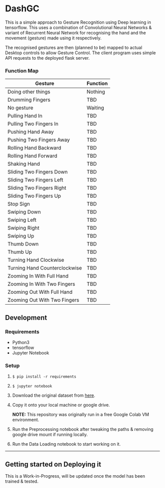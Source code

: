 # DashGC
This is a simple approach to Gesture Recognition using Deep learning in tensorflow. This uses a combination of Convolutional Neural Networks & variant of Recurrent Neural Network for recognising the hand and the movement (gesture) made using it respectively. 

The recognised gestures are then (planned to be) mapped to actual Desktop controls to allow Gesture Control. The client program uses simple API requests to the deployed flask server.

### Function Map
| Gesture | Function |
| ------- | -------- |
| Doing other things | Nothing |
| Drumming Fingers | TBD |
| No gesture | Waiting |
| Pulling Hand In | TBD |
| Pulling Two Fingers In | TBD |
| Pushing Hand Away | TBD |
| Pushing Two Fingers Away | TBD |
| Rolling Hand Backward | TBD |
| Rolling Hand Forward | TBD |
| Shaking Hand | TBD |
| Sliding Two Fingers Down | TBD |
| Sliding Two Fingers Left | TBD |
| Sliding Two Fingers Right | TBD |
| Sliding Two Fingers Up | TBD |
| Stop Sign | TBD |
| Swiping Down | TBD |
| Swiping Left | TBD |
| Swiping Right | TBD |
| Swiping Up | TBD |
| Thumb Down | TBD |
| Thumb Up | TBD |
| Turning Hand Clockwise | TBD |
| Turning Hand Counterclockwise | TBD |
| Zooming In With Full Hand | TBD |
| Zooming In With Two Fingers | TBD |
| Zooming Out With Full Hand | TBD |
| Zooming Out With Two Fingers | TBD |


## Development

### Requirements
 - Python3
 - tensorflow
 - Jupyter Notebook

### Setup
 1. `$ pip install -r requirements`
 2. `$ jupyter notebook`
 3. Download the original dataset from [here](https://20bn.com/datasets/jester).
 4. Copy it onto your local machine or google drive.

    **NOTE:** This repository was originally run in a free Google Colab VM environment.

 5. Run the Preprocessing notebook after tweaking the paths & removing google drive mount if running locally.
 6. Run the Data Loading notebook to start working on it.

---

 ## Getting started on Deploying it
 This is a Work-in-Progress, will be updated once the model has been trained & tested.
